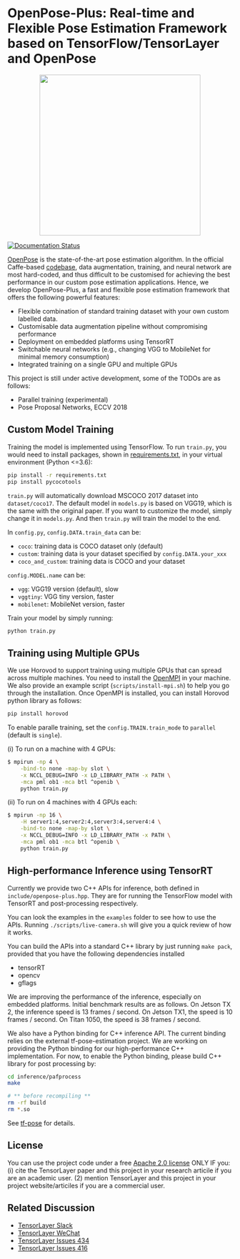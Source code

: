 # OpenPose-Plus: Real-time and Flexible Pose Estimation Framework based on TensorFlow/TensorLayer and OpenPose

</a>
<p align="center">
    <img src="https://github.com/CMU-Perceptual-Computing-Lab/openpose/blob/master/doc/media/dance_foot.gif?raw=true", width="360">
</p>

[![Documentation Status](https://readthedocs.org/projects/openpose-plus/badge/?version=latest)](https://openpose-plus.readthedocs.io/en/latest/?badge=latest)

[OpenPose](https://github.com/CMU-Perceptual-Computing-Lab/openpose) is the state-of-the-art pose estimation algorithm.
In the official Caffe-based [codebase](https://github.com/ZheC/Realtime_Multi-Person_Pose_Estimation),
data augmentation, training, and neural network are most hard-coded, and thus difficult
to be customised for achieving the best performance in our custom pose estimation applications.
Hence, we develop OpenPose-Plus, a fast and flexible pose estimation framework that offers the following powerful features:
- Flexible combination of standard training dataset with your own custom labelled data.
- Customisable data augmentation pipeline without compromising performance
- Deployment on embedded platforms using TensorRT
- Switchable neural networks (e.g., changing VGG to MobileNet for minimal memory consumption)
- Integrated training on a single GPU and multiple GPUs

This project is still under active development, some of the TODOs are as follows:
- Parallel training (experimental)
- Pose Proposal Networks, ECCV 2018

## Custom Model Training

Training the model is implemented using TensorFlow. To run `train.py`, you would need to install packages, shown
in [requirements.txt](https://github.com/tensorlayer/openpose-plus/blob/master/requirements.txt), in your virtual environment (Python <=3.6):

```bash
pip install -r requirements.txt
pip install pycocotools
```

`train.py` will automatically download MSCOCO 2017 dataset into `dataset/coco17`.
The default model in `models.py` is based on VGG19, which is the same with the original paper.
If you want to customize the model, simply change it in `models.py`.
And then `train.py` will train the model to the end.

In `config.py`, `config.DATA.train_data` can be:
* `coco`: training data is COCO dataset only (default)
* `custom`: training data is your dataset specified by `config.DATA.your_xxx`
* `coco_and_custom`: training data is COCO and your dataset

`config.MODEL.name` can be:
* `vgg`: VGG19 version (default), slow
* `vggtiny`: VGG tiny version, faster
* `mobilenet`: MobileNet version, faster

Train your model by simply running:

```bash
python train.py
```

## Training using Multiple GPUs

We use Horovod to support training using multiple GPUs that can spread across multiple machines. 
You need to install the [OpenMPI](https://www.open-mpi.org/) in your machine.
We also provide an example script (`scripts/install-mpi.sh`) to help you go through the installation. 
Once OpenMPI is installed, you can install Horovod python library as follows:

```bash
pip install horovod
```

To enable paralle training, set the `config.TRAIN.train_mode` to `parallel` (default is `single`).

(i) To run on a machine with 4 GPUs:

```bash
$ mpirun -np 4 \
    -bind-to none -map-by slot \
    -x NCCL_DEBUG=INFO -x LD_LIBRARY_PATH -x PATH \
    -mca pml ob1 -mca btl ^openib \
    python train.py
```

(ii) To run on 4 machines with 4 GPUs each:

```bash
$ mpirun -np 16 \
    -H server1:4,server2:4,server3:4,server4:4 \
    -bind-to none -map-by slot \
    -x NCCL_DEBUG=INFO -x LD_LIBRARY_PATH -x PATH \
    -mca pml ob1 -mca btl ^openib \
    python train.py
```


## High-performance Inference using TensorRT

Currently we provide two C++ APIs for inference, both defined in `include/openpose-plus.hpp`.
They are for running the TensorFlow model with TensorRT and post-processing respectively.

You can look the examples in the `examples` folder to see how to use the APIs.
Running `./scripts/live-camera.sh` will give you a quick review of how it works.

You can build the APIs into a standard C++ library by just running `make pack`, provided that you have the following dependencies installed

  - tensorRT
  - opencv
  - gflags

We are improving the performance of the inference, especially on embedded platforms. 
Initial benchmark results are as follows.
On Jetson TX 2, the inference speed is 13 frames / second. On Jetson TX1, the 
speed is 10 frames / second. On Titan 1050, the 
speed is 38 frames / second.

We also have a Python binding for C++ inference API. The current binding relies on
the external tf-pose-estimation project. We are working on providing the Python binding for our high-performance
C++ implementation. For now, to enable the Python binding, please build C++ library for post processing by:

```bash
cd inference/pafprocess
make

# ** before recompiling **
rm -rf build
rm *.so
```

See [tf-pose](https://github.com/ildoonet/tf-pose-estimation/tree/master/tf_pose/pafprocess) for details.

<!---
## 5. Inference

In this project, input images are RGB with 0~1.
Runs `train.py`, it will automatically download the default VGG19-based model from [here](https://github.com/tensorlayer/pretrained-models), and use it for inferencing.
The performance of pre-trained model is as follow:


|                  | Speed | AP | xxx |
|------------------|-------|----|-----|
| VGG19            | xx    | xx | xx  |
| Residual Squeeze | xx    | xx | xx  |

- Speed is tested on XXX

- We follow the [data format of official OpenPose](https://github.com/CMU-Perceptual-Computing-Lab/openpose/blob/master/doc/output.md)

To use the pre-trained models

-->


<!--
## 6. Evaluate a model

Runs `eval.py` for inference.


## . Speed up and deployment

For TensorRT float16 (half-float) inferencing, xxx


## 6. Customization

- Model : change `models.py`.
- Data augmentation : change `train.py`
- Train with your own data: ....
    1. prepare your data following MSCOCO format, you need to .
    2. concatenate the list of your own data JSON into ...
-->

## License

You can use the project code under a free [Apache 2.0 license](https://github.com/tensorlayer/tensorlayer/blob/master/LICENSE.rst) ONLY IF you:
(i) cite the TensorLayer paper and this project in your research articile if you are an academic user.
(2) mention TensorLayer and this project in your project website/articiles if you are a commercial user.

## Related Discussion

- [TensorLayer Slack](https://join.slack.com/t/tensorlayer/shared_invite/enQtMjUyMjczMzU2Njg4LWI0MWU0MDFkOWY2YjQ4YjVhMzI5M2VlZmE4YTNhNGY1NjZhMzUwMmQ2MTc0YWRjMjQzMjdjMTg2MWQ2ZWJhYzc)
- [TensorLayer WeChat](https://github.com/tensorlayer/tensorlayer-chinese/blob/master/docs/wechat_group.md)
- [TensorLayer Issues 434](https://github.com/tensorlayer/tensorlayer/issues/434)
- [TensorLayer Issues 416](https://github.com/tensorlayer/tensorlayer/issues/416)

<!--
## Paper's Model

- [Default MPII](https://github.com/ZheC/Realtime_Multi-Person_Pose_Estimation/blob/master/model/_trained_MPI/pose_deploy.prototxt)
- [Default COCO model](https://github.com/ZheC/Realtime_Multi-Person_Pose_Estimation/blob/master/model/_trained_COCO/pose_deploy.prototxt)
- [Visualizing Caffe model](http://ethereon.github.io/netscope/#/editor)
-->

